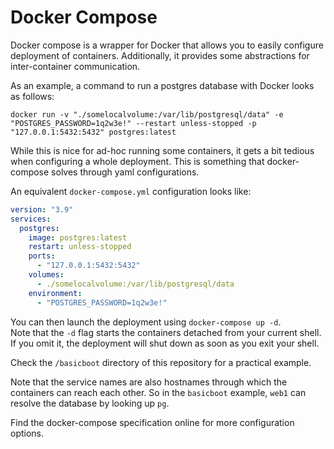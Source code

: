 # Docker Compose

Docker compose is a wrapper for Docker that allows you to easily configure deployment of containers.
Additionally, it provides some abstractions for inter-container communication.

As an example, a command to run a postgres database with Docker looks as follows:
```shell
docker run -v "./somelocalvolume:/var/lib/postgresql/data" -e "POSTGRES_PASSWORD=1q2w3e!" --restart unless-stopped -p "127.0.0.1:5432:5432" postgres:latest
```

While this is nice for ad-hoc running some containers, it gets a bit tedious when configuring a whole deployment.
This is something that docker-compose solves through yaml configurations.

An equivalent `docker-compose.yml` configuration looks like:
```yaml
version: "3.9"
services:
  postgres:
    image: postgres:latest
    restart: unless-stopped
    ports:
      - "127.0.0.1:5432:5432"
    volumes:
      - ./somelocalvolume:/var/lib/postgresql/data
    environment:
      - "POSTGRES_PASSWORD=1q2w3e!"
```

You can then launch the deployment using `docker-compose up -d`.  
Note that the `-d` flag starts the containers detached from your current shell.  
If you omit it, the deployment will shut down as soon as you exit your shell.

Check the `/basicboot` directory of this repository for a practical example.

Note that the service names are also hostnames through which the containers can reach each other.
So in the `basicboot` example, `web1` can resolve the database by looking up `pg`.

Find the docker-compose specification online for more configuration options.
